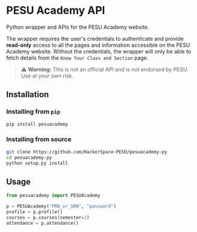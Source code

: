 # PESU Academy API

Python wrapper and APIs for the PESU Academy website.

The wrapper requires the user's credentials to authenticate and provide **read-only** access to all the pages and
information accessible on the PESU Academy website. Without the credentials, the wrapper will only be able to fetch 
details from the `Know Your Class and Section` page.

> :warning: **Warning:** This is not an official API and is not endorsed by PESU. Use at your own risk.

## Installation

### Installing from `pip`

```bash
pip install pesuacademy
```

### Installing from source

```bash
git clone https://github.com/HackerSpace-PESU/pesuacademy-py
cd pesuacademy-py
python setup.py install
```

## Usage

```python
from pesuacademy import PESUAcademy

p = PESUAcademy("PRN_or_SRN", "password")
profile = p.profile()
courses = p.courses(semester=2)
attendance = p.attendance()
```